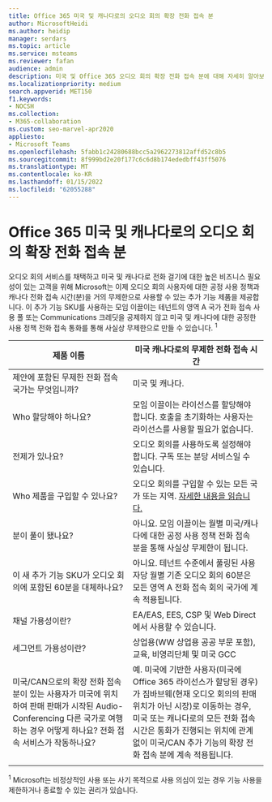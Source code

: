 ```yaml
---
title: Office 365 미국 및 캐나다로의 오디오 회의 확장 전화 접속 분
author: MicrosoftHeidi
ms.author: heidip
manager: serdars
ms.topic: article
ms.service: msteams
ms.reviewer: fafan
audience: admin
description: 미국 및 Office 365 오디오 회의 확장 전화 접속 분에 대해 자세히 알아보십시오.
ms.localizationpriority: medium
search.appverid: MET150
f1.keywords:
- NOCSH
ms.collection:
- M365-collaboration
ms.custom: seo-marvel-apr2020
appliesto:
- Microsoft Teams
ms.openlocfilehash: 5fabb1c24280688bcc5a2962273812affd52c8b5
ms.sourcegitcommit: 8f999bd2e20f177c6c6d8b174ededbff43ff5076
ms.translationtype: MT
ms.contentlocale: ko-KR
ms.lasthandoff: 01/15/2022
ms.locfileid: "62055288"
---
```

# <a name="office-365-audio-conferencing-extended-dial-out-minutes-to-us-and-canada"></a>Office 365 미국 및 캐나다로의 오디오 회의 확장 전화 접속 분

오디오 회의 서비스를 채택하고 미국 및 캐나다로 전화 걸기에 대한 높은 비즈니스 필요성이 있는 고객을 위해 Microsoft는 이제 오디오 회의 사용자에 대한 공정 사용 정책과 캐나다 전화 접속 시간(분)을 거의 무제한으로 사용할 수 있는 추가 기능 제품을 제공합니다. 이 추가 기능 SKU를 사용하는 모임 이끌이는 테넌트의 영역 A 국가 전화 접속 사용 풀 또는 Communications 크레딧을 공제하지 않고 미국 및 캐나다에 대한 공정한 사용 정책 전화 접속 통화를 통해 사실상 무제한으로 만들 수 있습니다. <sup>1</sup>

|제품 이름 | 미국 캐나다로의 무제한 전화 접속 시간 |
|-----|------|
| 제안에 포함된 무제한 전화 접속 국가는 무엇입니까?| 미국 및 캐나다.|
| Who 할당해야 하나요? | 모임 이끌이는 라이선스를 할당해야 합니다. 호출을 초기화하는 사용자는 라이선스를 사용할 필요가 없습니다. |
| 전제가 있나요? | 오디오 회의를 사용하도록 설정해야 합니다. 구독 또는 분당 서비스일 수 있습니다.|
| Who 제품을 구입할 수 있나요? | 오디오 회의를 구입할 수 있는 모든 국가 또는 지역. [자세한 내용을 읽습니다.](country-and-region-availability-for-audio-conferencing-and-calling-plans/country-and-region-availability-for-audio-conferencing-and-calling-plans.md)|
| 분이 풀이 됐나요?  |아니요. 모임 이끌이는 월별 미국/캐나다에 대한 공정 사용 정책 전화 접속 분을 통해 사실상 무제한이 됩니다. |
| 이 새 추가 기능 SKU가 오디오 회의에 포함된 60분을 대체하나요? | 아니요. 테넌트 수준에서 풀링된 사용자당 월별 기존 오디오 회의 60분은 모든 영역 A 전화 접속 회의 국가에 계속 적용됩니다.|
| 채널 가용성이란?  | EA/EAS, EES, CSP 및 Web Direct에서 사용할 수 있습니다.  |
| 세그먼트 가용성이란? | 상업용(WW 상업용 공공 부문 포함), 교육, 비영리단체 및 미국 GCC |
| 미국/CAN으로의 확장 전화 접속 분이 있는 사용자가 미국에 위치하여 판매 판매가 시작된 Audio-Conferencing 다른 국가로 여행하는 경우 어떻게 하나요? 전화 접속 서비스가 작동하나요? | 예. 미국에 기반한 사용자(미국에 Office 365 라이선스가 할당된 경우)가 짐바브웨(현재 오디오 회의의 판매 위치가 아닌 시장)로 이동하는 경우, 미국 또는 캐나다로의 모든 전화 접속 시간은 통화가 진행되는 위치에 관계없이 미국/CAN 추가 기능의 확장 전화 접속 분에 계속 적용됩니다. |
|||

<sup>1</sup> Microsoft는 비정상적인 사용 또는 사기 목적으로 사용 의심이 있는 경우 기능 사용을 제한하거나 종료할 수 있는 권리가 있습니다.

